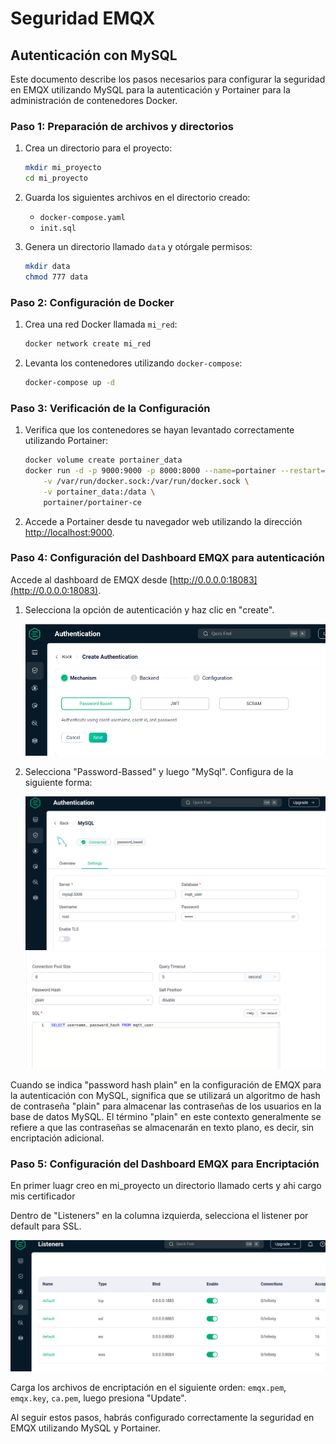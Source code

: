 # Seguridad EMQX

## Autenticación con MySQL

Este documento describe los pasos necesarios para configurar la seguridad en EMQX utilizando MySQL para la autenticación y Portainer para la administración de contenedores Docker.

### Paso 1: Preparación de archivos y directorios

1. Crea un directorio para el proyecto:

    ```bash
    mkdir mi_proyecto
    cd mi_proyecto
    ```

2. Guarda los siguientes archivos en el directorio creado:
   - `docker-compose.yaml`
   - `init.sql`

3. Genera un directorio llamado `data` y otórgale permisos:

    ```bash
    mkdir data
    chmod 777 data
    ```

### Paso 2: Configuración de Docker

1. Crea una red Docker llamada `mi_red`:

    ```bash
    docker network create mi_red
    ```

2. Levanta los contenedores utilizando `docker-compose`:

    ```bash
    docker-compose up -d
    ```

### Paso 3: Verificación de la Configuración

1. Verifica que los contenedores se hayan levantado correctamente utilizando Portainer:

    ```bash
    docker volume create portainer_data
    docker run -d -p 9000:9000 -p 8000:8000 --name=portainer --restart=always \
        -v /var/run/docker.sock:/var/run/docker.sock \
        -v portainer_data:/data \
        portainer/portainer-ce
    ```

2. Accede a Portainer desde tu navegador web utilizando la dirección [http://localhost:9000](http://localhost:9000).

### Paso 4: Configuración del Dashboard EMQX para autenticación 

Accede al dashboard de EMQX desde [http://0.0.0.0:18083](http://0.0.0.0:18083).

1. Selecciona la opción de autenticación y haz clic en "create".
   
    ![Dashboard EMQX](./images/create.png)

2. Selecciona "Password-Bassed" y luego "MySql". Configura de la siguiente forma:

    ![Dashboard EMQX](./images/uno_aut.png)
    ![Dashboard EMQX](./images/dos_aut.png)

Cuando se indica "password hash plain" en la configuración de EMQX para la autenticación con MySQL, significa que se utilizará un algoritmo de hash de contraseña "plain" para almacenar las contraseñas de los usuarios en la base de datos MySQL. El término "plain" en este contexto generalmente se refiere a que las contraseñas se almacenarán en texto plano, es decir, sin encriptación adicional.

### Paso 5: Configuración del Dashboard EMQX para Encriptación

En primer luagr creo en mi_proyecto un directorio llamado certs y ahi cargo mis certificador

Dentro de "Listeners" en la columna izquierda, selecciona el listener por default para SSL.

![Dashboard EMQX](./images/lis.png)

Carga los archivos de encriptación en el siguiente orden: `emqx.pem`, `emqx.key`, `ca.pem`, luego presiona "Update".

Al seguir estos pasos, habrás configurado correctamente la seguridad en EMQX utilizando MySQL y Portainer.
